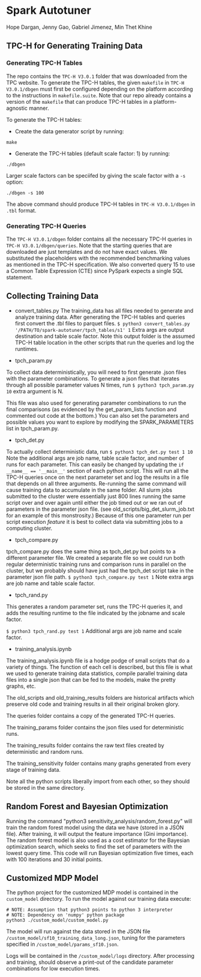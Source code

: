 # Spark Autotuner

Hope Dargan, Jenny Gao, Gabriel Jimenez, Min Thet Khine

## TPC-H for Generating Training Data

### Generating TPC-H Tables

The repo contains the `TPC-H V3.0.1` folder that was downloaded from the TPC website. To generate the TPC-H tables, the given `makefile` in `TPC-H V3.0.1/dbgen` must first be configured depending on the platform according to the instructions in `makefile.suite`. Note that our repo already contains a version of the `makefile` that can produce TPC-H tables in a platform-agnostic manner. 

To generate the TPC-H tables:
- Create the data generator script by running:
```
make
```
- Generate the TPC-H tables (default scale factor: 1) by running:
```
./dbgen
```
Larger scale factors can be speciifed by giving the scale factor with a `-s` option:
```
./dbgen -s 100
```

The above command should produce TPC-H tables in `TPC-H V3.0.1/dbgen` in `.tbl` format.

### Generating TPC-H Queries

The `TPC-H V3.0.1/dbgen` folder contains all the necessary TPC-H queries in `TPC-H V3.0.1/dbgen/queries`. Note that the starting queries that are downloaded are just templates and do not have exact values. We substituted the placeholders with the recommended benchmarking values as mentioned in the TPC-H specification. We also converted query 15 to use a Common Table Expression (CTE) since PySpark expects a single SQL statement.

## Collecting Training Data

* convert_tables.py
The training_data has all files needed to generate and analyze training data.
After generating the TPC-H tables and queries first convert the .tbl files to parquet files. 
`$ python3 convert_tables.py '/PATH/TO/spark-autotuner/tpch_tables/s1' 1`
Extra args are output destination and table scale factor. Note this output folder is the assumed TPC-H table location in the other scripts that run the queries and log the runtimes.

* tpch_param.py

To collect data deterministically, you will need to first generate .json files with the parameter combinations. 
To generate a json files that iterates through all possible parameter values N times, run
`$ python3 tpch_param.py 10` 
extra argument is N.

This file was also used for generating parameter combinations to run the final comparisons (as evidenced by the get_param_lists function and commented out code at the bottom.) You can also set the parameters and possible values you want to explore by modifying the SPARK_PARAMETERS list in tpch_param.py.

* tpch_det.py

To actually collect deterministic data, run 
`$ python3 tpch_det.py test 1 10 ` 
Note the additional args are job name, table scale factor, and number of runs for each parameter. This can easily be changed by updating the `if __name__ == '__main__'` section of each python script.
This will run all the TPC-H queries once on the next parameter set and log the results in a file that depends on all three arguments. Re-running the same command will cause training data to accumulate in the same folder. All slurm jobs submitted to the cluster were essentially just 800 lines running the same script over and over again until either the job timed out or we ran out of parameters in the parameter json file. (see old_scripts/big_det_slurm_job.txt for an example of this monstrosity.) Because of this one parameter run per script execution <i>feature</i> it is best to collect data via submitting jobs to a computing cluster.

* tpch_compare.py

tpch_compare.py does the same thing as tpch_det.py but points to a different parameter file. We created a separate file so we could run both regular deterministic training runs and comparison runs in parallel on the cluster, but we probably should have just had the tpch_det script take in the parameter json file path.
`$ python3 tpch_compare.py test 1` 
Note extra args are job name and table scale factor.


* tpch_rand.py

This generates a random parameter set, runs the TPC-H queries it, and adds the resulting runtime to the file indicated by the jobname and scale factor.

`$ python3 tpch_rand.py test 1`
Additional args are job name and scale factor.


* training_analysis.ipynb

The training_analysis.ipynb file is a hodge podge of small scripts that do a variety of things. The function of each cell is described, but this file is what we used to generate training data statistics, compile parallel training data files into a single json that can be fed to the models, make the pretty graphs, etc.

The old_scripts and old_training_results folders are historical artifacts which preserve old code and training results in all their original broken glory.  

The queries folder contains a copy of the generated TPC-H queries.

The training_params folder contains the json files used for deterministic runs.

The training_results folder contains the raw text files created by deterministic and random runs.

The training_sensitivity folder contains many graphs generated from every stage of training data.

Note all the python scripts liberally import from each other, so they should be stored in the same directory.

## Random Forest and Bayesian Optimization
Running the command "python3 sensitivity_analysis/random_forest.py" will train the random forest model using the data we have (stored in a JSON file).  After training, it will output the feature importance (Gini importance).  The random forest model is also used as a cost estimator for the Bayesian optimization search, which seeks to find the set of parameters with the lowest query time.  This code will run Bayesian optimization five times, each with 100 iterations and 30 initial points.

## Customized MDP Model
The python project for the customized MDP model is contained in the `custom_model` directory.
To run the model against our training data execute:
```
# NOTE: Assumption that python3 points to python 3 interpreter
# NOTE: Dependency on 'numpy' python package 
python3 ./custom_model/custom_model.py
```
The model will run against the data stored in the JSON file `/custom_model/sf10_training_data_long.json`, tuning for the parameters specified in `/custom_model/params_sf10.json`.

Logs will be contained in the `/custom_model/logs` directory. After processing and training, should observe a print-out of the candidate parameter combinations for low execution times.
